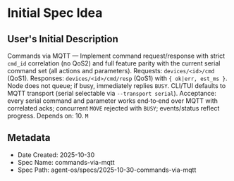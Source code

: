# Initial Spec Idea

## User's Initial Description
Commands via MQTT — Implement command request/response with strict `cmd_id` correlation (no QoS2) and full feature parity with the current serial command set (all actions and parameters). Requests: `devices/<id>/cmd` (QoS1). Responses: `devices/<id>/cmd/resp` (QoS1) with `{ ok|err, est_ms }`. Node does not queue; if busy, immediately replies `BUSY`. CLI/TUI defaults to MQTT transport (serial selectable via `--transport serial`). Acceptance: every serial command and parameter works end‑to‑end over MQTT with correlated acks; concurrent `MOVE` rejected with `BUSY`; events/status reflect progress. Depends on: 10. `M`

## Metadata
- Date Created: 2025-10-30
- Spec Name: commands-via-mqtt
- Spec Path: agent-os/specs/2025-10-30-commands-via-mqtt
